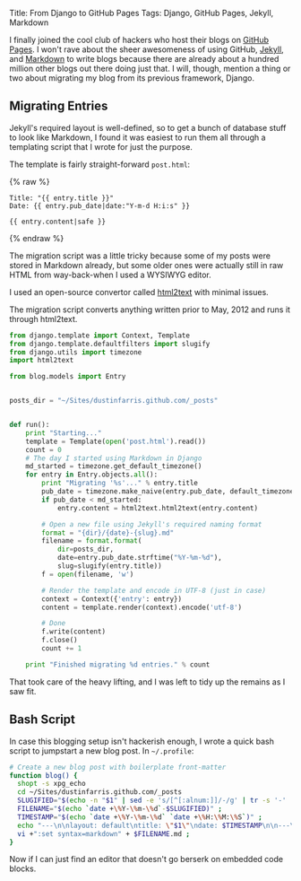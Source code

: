Title: From Django to GitHub Pages
Tags: Django, GitHub Pages, Jekyll, Markdown

I finally joined the cool club of hackers who host their blogs on [GitHub Pages][].  I won't rave
about the sheer awesomeness of using GitHub, [Jekyll][], and [Markdown][] to write blogs because
there are already about a hundred million other blogs out there doing just that.  I will, though,
mention a thing or two about migrating my blog from its previous framework, Django.

## Migrating Entries

Jekyll's required layout is well-defined, so to get a bunch of database stuff to look like
Markdown, I found it was easiest to run them all through a templating script that I wrote for just
the purpose.

The template is fairly straight-forward ``post.html``:

{% raw %}
``` django
Title: "{{ entry.title }}"
Date: {{ entry.pub_date|date:"Y-m-d H:i:s" }}

{{ entry.content|safe }}
```
{% endraw %}

The migration script was a little tricky because some of my posts were stored in Markdown already,
but some older ones were actually still in raw HTML from way-back-when I used a WYSIWYG editor.

I used an open-source convertor called [html2text][] with minimal issues.

The migration script converts anything written prior to May, 2012 and runs it through html2text.

```python
from django.template import Context, Template
from django.template.defaultfilters import slugify
from django.utils import timezone
import html2text

from blog.models import Entry


posts_dir = "~/Sites/dustinfarris.github.com/_posts"


def run():
    print "Starting..."
    template = Template(open('post.html').read())
    count = 0
    # The day I started using Markdown in Django
    md_started = timezone.get_default_timezone()
    for entry in Entry.objects.all():
        print "Migrating '%s'..." % entry.title
        pub_date = timezone.make_naive(entry.pub_date, default_timezone)
        if pub_date < md_started:
            entry.content = html2text.html2text(entry.content)

        # Open a new file using Jekyll's required naming format
        format = "{dir}/{date}-{slug}.md"
        filename = format.format(
            dir=posts_dir,
            date=entry.pub_date.strftime("%Y-%m-%d"),
            slug=slugify(entry.title))
        f = open(filename, 'w')

        # Render the template and encode in UTF-8 (just in case)
        context = Context({'entry': entry})
        content = template.render(context).encode('utf-8')

        # Done
        f.write(content)
        f.close()
        count += 1

    print "Finished migrating %d entries." % count
```

That took care of the heavy lifting, and I was left to tidy up the remains as I saw fit.

## Bash Script

In case this blogging setup isn't hackerish enough, I wrote a quick bash script to jumpstart a new
blog post.  In ``~/.profile``:

```bash
# Create a new blog post with boilerplate front-matter
function blog() {
  shopt -s xpg_echo
  cd ~/Sites/dustinfarris.github.com/_posts
  SLUGIFIED="$(echo -n "$1" | sed -e 's/[^[:alnum:]]/-/g' | tr -s '-' | tr A-Z a-z)" ;
  FILENAME="$(echo `date +\%Y-\%m-\%d`-$SLUGIFIED)" ;
  TIMESTAMP="$(echo `date +\%Y-\%m-\%d` `date +\%H:\%M:\%S`)" ;
  echo "---\n\nlayout: default\ntitle: \"$1\"\ndate: $TIMESTAMP\n\n---\n\n" > $FILENAME.md ;
  vi +":set syntax=markdown" + $FILENAME.md ;
}
```

Now if I can just find an editor that doesn't go berserk on embedded code blocks.


[GitHub Pages]: http://pages.github.com/
[Jekyll]: http://jekyllrb.com/
[Markdown]: http://daringfireball.net/projects/markdown/
[html2text]: https://github.com/aaronsw/html2text
